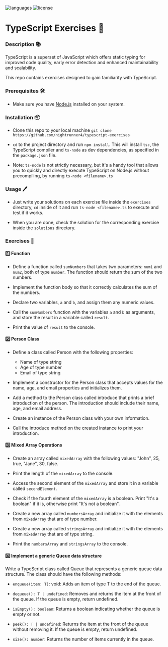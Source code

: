 ![languages](https://img.shields.io/badge/languages-ts-blue)
![license](https://img.shields.io/badge/license-MIT-green)

# TypeScript Exercises 🔬

### Description 📚

TypeScript is a superset of JavaScript which offers static typing for improved code quality, early error detection and enhanced maintainability and scalability.

This repo contains exercises designed to gain familiarity with TypeScript.

### Prerequisites 🛠️

- Make sure you have [Node.js](https://nodejs.org) installed on your system.

### Installation 📦

- Clone this repo to your local machine `git clone https://github.com/nightrunner4/typescript-exercises`

- `cd` to the project directory and run `npm install`. This will install `tsc`, the TypeScript compiler and `ts-node` as dev dependencies, as specified in the `package.json` file.

- Note: `ts-node` is not strictly necessary, but it's a handy tool that allows you to quickly and directly execute TypeScript on Node.js without precompiling, by running `ts-node <filename>.ts`

### Usage 🖊️

- Just write your solutions on each exercise file inside the `exercises` directory, `cd` inside of it and run `ts-node <filename>.ts` to execute and test if it works.

- When you are done, check the solution for the corresponding exercise inside the `solutions` directory.

### Exercises 🥵

#### 1️⃣ Function

- Define a function called `sumNumbers` that takes two parameters: `num1` and `num2`, both of type `number`.
  The function should return the sum of the two numbers.

- Implement the function body so that it correctly calculates the sum of the numbers.

- Declare two variables, `a` and `b`, and assign them any numeric values.

- Call the `sumNumbers` function with the variables `a` and `b` as arguments,
  and store the result in a variable called `result`.
- Print the value of `result` to the console.

#### 2️⃣ Person Class

- Define a class called Person with the following properties:

  - Name of type string
  - Age of type number
  - Email of type string

- Implement a constructor for the Person class that accepts values for the name, age,
  and email properties and initializes them.

- Add a method to the Person class called introduce that prints a brief introduction of the person.
  The introduction should include their name, age, and email address.

- Create an instance of the Person class with your own information.

- Call the introduce method on the created instance to print your introduction.

#### 3️⃣ Mixed Array Operations

- Create an array called `mixedArray` with the following values: "John", 25, true, "Jane", 30, false.

- Print the length of the `mixedArray` to the console.

- Access the second element of the `mixedArray` and store it in a variable called `secondElement`.

- Check if the fourth element of the `mixedArray` is a boolean. Print "It's a boolean" if it is,
  otherwise print "It's not a boolean".

- Create a new array called `numbersArray` and initialize it with the elements from `mixedArray`
  that are of type number.

- Create a new array called `stringsArray` and initialize it with the elements from `mixedArray`
  that are of type string.

- Print the `numbersArray` and `stringsArray` to the console.

#### 4️⃣ Implement a generic Queue data structure

Write a TypeScript class called Queue that represents a generic queue data structure. The class should have the following methods:

- `enqueue(item: T)`: void: Adds an item of type T to the end of the queue.

- `dequeue(): T | undefined`: Removes and returns the item at the front of the queue. If the queue is empty, return undefined.

- `isEmpty(): boolean`: Returns a boolean indicating whether the queue is empty or not.

- `peek(): T | undefined`: Returns the item at the front of the queue without removing it. If the queue is empty, return undefined.

- `size(): number`: Returns the number of items currently in the queue.
